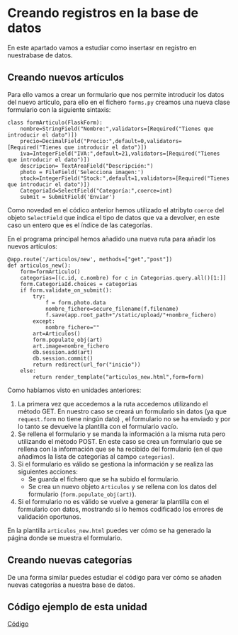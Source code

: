 # Creando registros en la base de datos

En este apartado vamos a estudiar como insertasr en registro en nuestrabase de datos.

## Creando nuevos artículos

Para ello vamos a crear un formulario que nos permite introducir los datos del nuevo artículo, para ello en el fichero `forms.py` creamos una nueva clase formulario con la siguiente sintaxis:

	class formArticulo(FlaskForm):                      
		nombre=StringField("Nombre:",validators=[Required("Tienes que introducir el dato")])
		precio=DecimalField("Precio:",default=0,validators=[Required("Tienes que introducir el dato")])
		iva=IntegerField("IVA:",default=21,validators=[Required("Tienes que introducir el dato")])
		descripcion= TextAreaField("Descripción:")
		photo = FileField('Selecciona imagen:')
		stock=IntegerField("Stock:",default=1,validators=[Required("Tienes que introducir el dato")])
		CategoriaId=SelectField("Categoría:",coerce=int)
		submit = SubmitField('Enviar')

Como novedad en el códico anterior hemos utilizado el atribyto `coerce` del objeto `SelectField` que indica el tipo de datos que va a devolver, en este caso un entero que es el índice de las categorías.

En el programa principal hemos añadido una nueva ruta para añadir los nuevos artículos:

	@app.route('/articulos/new', methods=["get","post"])
	def articulos_new():
		form=formArticulo()
		categorias=[(c.id, c.nombre) for c in Categorias.query.all()[1:]]
		form.CategoriaId.choices = categorias
		if form.validate_on_submit():
			try:
				f = form.photo.data
				nombre_fichero=secure_filename(f.filename)
				f.save(app.root_path+"/static/upload/"+nombre_fichero)
			except:
				nombre_fichero=""
			art=Articulos()
			form.populate_obj(art)
			art.image=nombre_fichero
			db.session.add(art)
			db.session.commit()
			return redirect(url_for("inicio"))
		else:
			return render_template("articulos_new.html",form=form)

Como habíamos visto en unidades anteriores:

1. La primera vez que accedemos a la ruta accedemos utilizando el método GET. En nuestro caso se creará un formulario sin datos (ya que `request.form` no tiene ningún dato) , el formulario no se ha enviado y por lo tanto se devuelve la plantilla con el formulario vacío.
2. Se rellena el formulario y se manda la información a la misma ruta pero utilizando el método POST. En este caso se crea un formulario que se rellena con la información que se ha recibido del formulario (en el que añadimos la lista de categorías al campo `categorias`). 
3. Si el formulario es válido se gestiona la información y se realiza las siguientes acciones:
	* Se guarda el fichero que se ha subido el formulario.
	* Se crea un nuevo objeto `Articulos` y se rellena con los datos del formulario (`form.populate_obj(art)`).
4. Si el formulario no es válido se vuelve a generar la plantilla con el formulario con datos, mostrando si lo hemos codificado los errores de validación oportunos.

En la plantilla `articulos_new.html` puedes ver cómo se ha generado la página donde se muestra el formulario.

## Creando nuevas categorías

De una forma similar puedes estudiar el código para ver cómo se añaden nuevas categorías a nuestra base de datos.

## Código ejemplo de esta unidad

[Código](../../ejemplos/u24)